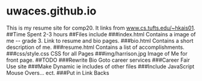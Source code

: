 # uwaces.github.io
This is my resume site for comp20. It links from www.cs.tufts.edu/~hkais01.
##Time Spent
    2-3 hours
##Files include
###index.html
    Contains a image of me -- grade 3. Link to resume and bio pages.
###bio.html
    Contains a short description of me.
###resume.html
    Contains a list of accomplishments.
###css/style.css
    CSS for all Pages
###img/harrison.jpg
    Image of Me for front page.
##TODO
###Rewrite Bio
    Goto career services
###Career Fair
    Use site
###Make Dynamic
    ie includes of other files
###Include JavaScript
    Mouse Overs... ect.
###Put in Link Backs

